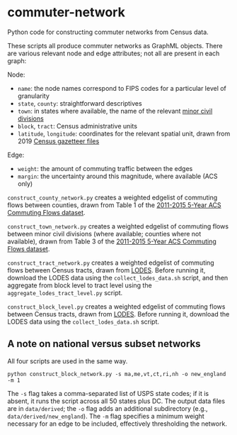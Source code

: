 # commuter-network
Python code for constructing commuter networks from Census data.

These scripts all produce commuter networks as GraphML objects. There are
various relevant node and edge attributes; not all are present in each graph:

Node:
- `name`: the node names correspond to FIPS codes for a particular level
   of granularity
- `state`, `county`: straightforward descriptives 
- `town`: in states where available, the name of the relevant [minor civil divisions](https://en.wikipedia.org/wiki/Minor_civil_division)
- `block`, `tract`: Census administrative units
- `latitude`, `longitude`: coordinates for the relevant spatial unit, drawn from 2019
   [Census gazetteer files](https://www.census.gov/geographies/reference-files/time-series/geo/gazetteer-files.html)

Edge:
- `weight`: the amount of commuting traffic between the edges
- `margin`: the uncertainty around this magnitude, where available (ACS only)

`construct_county_network.py` creates a weighted edgelist of commuting flows
between counties, drawn from Table 1 of the [2011-2015 5-Year ACS Commuting Flows
dataset](https://www.census.gov/data/tables/2015/demo/metro-micro/commuting-flows-2015.html).

`construct_town_network.py` creates a weighted edgelist of commuting flows
between minor civil divisions (where available; counties where not available),
drawn from Table 3 of the [2011-2015 5-Year ACS Commuting Flows
dataset](https://www.census.gov/data/tables/2015/demo/metro-micro/commuting-flows-2015.html).

`construct_tract_network.py` creates a weighted edgelist of commuting flows
between Census tracts, drawn from [LODES](https://lehd.ces.census.gov/data/). Before
running it, download the LODES data using the `collect_lodes_data.sh` script,
and then aggregate from block level to tract level using the
`aggregate_lodes_tract_level.py` script. 

`construct_block_level.py` creates a weighted edgelist of commuting flows
between Census tracts, drawn from [LODES](https://lehd.ces.census.gov/data/). Before
running it, download the LODES data using the `collect_lodes_data.sh` script.

## A note on national versus subset networks

All four scripts are used in the same way.

```{python}
python construct_block_network.py -s ma,me,vt,ct,ri,nh -o new_england -m 1
```

The `-s` flag takes a comma-separated list of USPS state codes; if it is absent,
it runs the script across all 50 states plus DC. The output data files are in
`data/derived`; the `-o` flag adds an additional subdirectory (e.g.,
`data/derived/new_england`). The `-m` flag specifies a minimum weight necessary
for an edge to be included, effectively thresholding the network.
